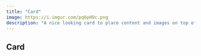 ```yaml
---
title: "Card"
image: https://i.imgur.com/pq6pH9c.png
description: "A nice looking card to place content and images on top of."
---
```


## Card
